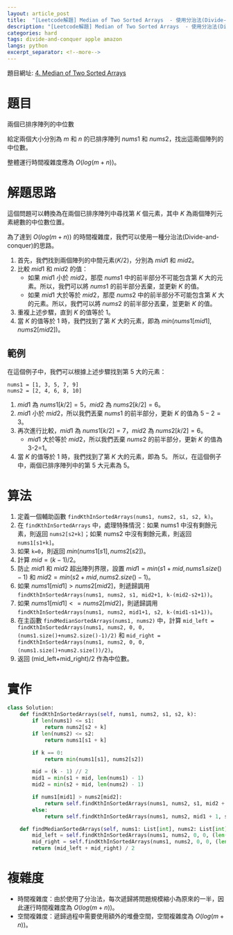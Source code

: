```yaml
---
layout: article_post
title:  "[Leetcode解題] Median of Two Sorted Arrays  - 使用分治法(Divide-and-conquer)算法"
description: "[Leetcode解題] Median of Two Sorted Arrays  - 使用分治法(Divide-and-conquer)算法"
categories: hard
tags: divide-and-conquer apple amazon
langs: python
excerpt_separator: <!--more-->
---
```


<!--more-->

題目網址: [4. Median of Two Sorted Arrays](https://leetcode.com/problems/median-of-two-sorted-arrays/)

# 題目
兩個已排序陣列的中位數

給定兩個大小分別為 $m$ 和 $n$ 的已排序陣列 $nums1$ 和 $nums2$，找出這兩個陣列的中位數。

整體運行時間複雜度應為 $O(log(m+n))$。

# 解題思路

這個問題可以轉換為在兩個已排序陣列中尋找第 $K$ 個元素，其中 $K$ 為兩個陣列元素總數的中位數位置。

為了達到 $O(log(m+n))$ 的時間複雜度，我們可以使用一種分治法(Divide-and-conquer)的思路。


1. 首先，我們找到兩個陣列的中間元素($K/2$)，分別為 $mid1$ 和 $mid2$。
2. 比較 $mid1$ 和 $mid2$ 的值：
    - 如果 $mid1$ 小於 $mid2$，那麼 $nums1$ 中的前半部分不可能包含第 $K$ 大的元素。所以，我們可以將 $nums1$ 的前半部分丟棄，並更新 $K$ 的值。
    - 如果 $mid1$ 大於等於 $mid2$，那麼 $nums2$ 中的前半部分不可能包含第 $K$ 大的元素。所以，我們可以將 $nums2$ 的前半部分丟棄，並更新 $K$ 的值。
3. 重複上述步驟，直到 $K$ 的值等於 $1$。
4. 當 $K$ 的值等於 $1$ 時，我們找到了第 $K$ 大的元素，即為 $min(nums1[mid1], nums2[mid2])$。


## 範例
在這個例子中，我們可以根據上述步驟找到第 5 大的元素：
```
nums1 = [1, 3, 5, 7, 9]
nums2 = [2, 4, 6, 8, 10]
```

1. $mid1$ 為 $nums1[k/2] = 5$，$mid2$ 為 $nums2[k/2] = 6$。
2. $mid1$ 小於 $mid2$，所以我們丟棄 $nums1$ 的前半部分，更新 $K$ 的值為 $5-2=3$。
3. 再次進行比較，$mid1$ 為 $nums1[k/2] = 7$，$mid2$ 為 $nums2[k/2] = 6$。
    - $mid1$ 大於等於 $mid2$，所以我們丟棄 $nums2$ 的前半部分，更新 $K$ 的值為 3-2=1。
4. 當 $K$ 的值等於 $1$ 時，我們找到了第 $K$ 大的元素，即為 $5$。
所以，在這個例子中，兩個已排序陣列中的第 $5$ 大元素為 $5$。


# 算法
1. 定義一個輔助函數 `findKthInSortedArrays(nums1, nums2, s1, s2, k)`。
2. 在 `findKthInSortedArrays` 中，處理特殊情況：如果 nums1 中沒有剩餘元素，則返回 `nums2[s2+k]`；如果 nums2 中沒有剩餘元素，則返回 `nums1[s1+k]`。
3. 如果 `k=0`，則返回 $min(nums1[s1], nums2[s2])$。
4. 計算 $mid = (k-1)/2$。
5. 防止 $mid1$ 和 $mid2$ 超出陣列界限，設置 $mid1 = min(s1+mid, nums1.size()-1)$ 和 $mid2 = min(s2+mid, nums2.size()-1)$。
6. 如果 $nums1[mid1] > nums2[mid2]$，則遞歸調用 `findKthInSortedArrays(nums1, nums2, s1, mid2+1, k-(mid2-s2+1))`。
7. 如果 $nums1[mid1] <= nums2[mid2]$，則遞歸調用 `findKthInSortedArrays(nums1, nums2, mid1+1, s2, k-(mid1-s1+1))`。
8. 在主函數 `findMedianSortedArrays(nums1, nums2)` 中，計算 `mid_left = findKthInSortedArrays(nums1, nums2, 0, 0, (nums1.size()+nums2.size()-1)/2)` 和 `mid_right = findKthInSortedArrays(nums1, nums2, 0, 0, (nums1.size()+nums2.size())/2)`。
9. 返回 (mid_left+mid_right)/2 作為中位數。


# 實作
```python
class Solution:
    def findKthInSortedArrays(self, nums1, nums2, s1, s2, k):
        if len(nums1) <= s1:
            return nums2[s2 + k]
        if len(nums2) <= s2:
            return nums1[s1 + k]

        if k == 0:
            return min(nums1[s1], nums2[s2])

        mid = (k - 1) // 2
        mid1 = min(s1 + mid, len(nums1) - 1)
        mid2 = min(s2 + mid, len(nums2) - 1)

        if nums1[mid1] > nums2[mid2]:
            return self.findKthInSortedArrays(nums1, nums2, s1, mid2 + 1, k - (mid2 - s2 + 1))
        else:
            return self.findKthInSortedArrays(nums1, nums2, mid1 + 1, s2, k - (mid1 - s1 + 1))

    def findMedianSortedArrays(self, nums1: List[int], nums2: List[int]) -> float:
        mid_left = self.findKthInSortedArrays(nums1, nums2, 0, 0, (len(nums1) + len(nums2) - 1) // 2)
        mid_right = self.findKthInSortedArrays(nums1, nums2, 0, 0, (len(nums1) + len(nums2)) // 2)
        return (mid_left + mid_right) / 2


```
# 複雜度
* 時間複雜度：由於使用了分治法，每次遞歸將問題規模縮小為原來的一半，因此運行時間複雜度為 $O(log(m+n))$。
* 空間複雜度：遞歸過程中需要使用額外的堆疊空間，空間複雜度為 $O(log(m+n))$。